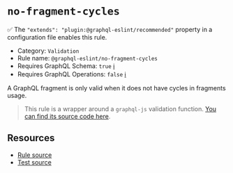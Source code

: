 # `no-fragment-cycles`

✅ The `"extends": "plugin:@graphql-eslint/recommended"` property in a configuration file enables this rule.

- Category: `Validation`
- Rule name: `@graphql-eslint/no-fragment-cycles`
- Requires GraphQL Schema: `true` [ℹ️](../../README.md#extended-linting-rules-with-graphql-schema)
- Requires GraphQL Operations: `false` [ℹ️](../../README.md#extended-linting-rules-with-siblings-operations)

A GraphQL fragment is only valid when it does not have cycles in fragments usage.

> This rule is a wrapper around a `graphql-js` validation function. [You can find its source code here](https://github.com/graphql/graphql-js/blob/main/src/validation/rules/NoFragmentCyclesRule.ts).

## Resources

- [Rule source](https://github.com/graphql/graphql-js/blob/main/src/validation/rules/NoFragmentCyclesRule.ts)
- [Test source](https://github.com/graphql/graphql-js/tree/main/src/validation/__tests__/NoFragmentCyclesRule-test.ts)
